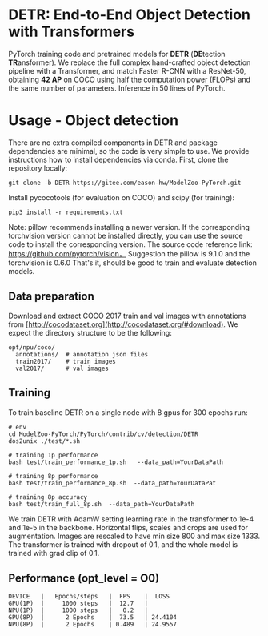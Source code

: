**DETR**: End-to-End Object Detection with Transformers
========
PyTorch training code and pretrained models for **DETR** (**DE**tection **TR**ansformer).
We replace the full complex hand-crafted object detection pipeline with a Transformer, and match Faster R-CNN with a ResNet-50, obtaining **42 AP** on COCO using half the computation power (FLOPs) and the same number of parameters. Inference in 50 lines of PyTorch.

# Usage - Object detection
There are no extra compiled components in DETR and package dependencies are minimal,
so the code is very simple to use. We provide instructions how to install dependencies via conda.
First, clone the repository locally:
```
git clone -b DETR https://gitee.com/eason-hw/ModelZoo-PyTorch.git
```

Install pycocotools (for evaluation on COCO) and scipy (for training):
```
pip3 install -r requirements.txt
```
Note: pillow recommends installing a newer version. If the corresponding torchvision version cannot be installed directly, you can use the source code to install the corresponding version. The source code reference link: https://github.com/pytorch/vision，
Suggestion the pillow is 9.1.0 and the torchvision is 0.6.0
That's it, should be good to train and evaluate detection models.

## Data preparation

Download and extract COCO 2017 train and val images with annotations from
[http://cocodataset.org](http://cocodataset.org/#download).
We expect the directory structure to be the following:
```
opt/npu/coco/
  annotations/  # annotation json files
  train2017/    # train images
  val2017/      # val images
```

## Training
To train baseline DETR on a single node with 8 gpus for 300 epochs run:

```
# env
cd ModelZoo-PyTorch/PyTorch/contrib/cv/detection/DETR
dos2unix ./test/*.sh

# training 1p performance
bash test/train_performance_1p.sh   --data_path=YourDataPath

# training 8p performance
bash test/train_performance_8p.sh  --data_path=YourDataPat

# training 8p accuracy
bash test/train_full_8p.sh  --data_path=YourDataPath
```

We train DETR with AdamW setting learning rate in the transformer to 1e-4 and 1e-5 in the backbone.
Horizontal flips, scales and crops are used for augmentation.
Images are rescaled to have min size 800 and max size 1333.
The transformer is trained with dropout of 0.1, and the whole model is trained with grad clip of 0.1.


## Performance (opt_level = O0)
```
DEVICE   |   Epochs/steps   |  FPS    |  LOSS
GPU(1P)  |     1000 steps   |  12.7   |  
NPU(1P)  |     1000 steps   |   0.2   |
GPU(8P)  |      2 Epochs    |  73.5   | 24.4104
NPU(8P)  |      2 Epochs    | 0.489   | 24.9557
```
